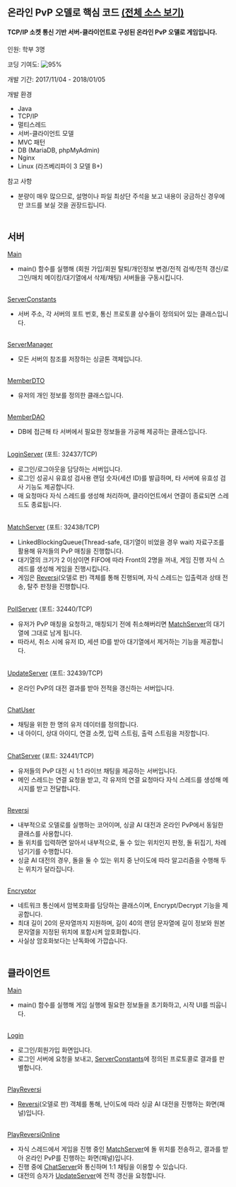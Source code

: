 ## 온라인 PvP 오델로 핵심 코드 [(전체 소스 보기)](https://github.com/diesuki4/Online_PvP_Othello)

#### TCP/IP 소켓 통신 기반 서버-클라이언트로 구성된 온라인 PvP 오델로 게임입니다.

인원: 학부 3명

코딩 기여도: ![95%](https://progress-bar.dev/95)

개발 기간: 2017/11/04 - 2018/01/05

개발 환경
- Java
- TCP/IP
- 멀티스레드
- 서버-클라이언트 모델
- MVC 패턴
- DB (MariaDB, phpMyAdmin)
- Nginx
- Linux (라즈베리파이 3 모델 B+)

참고 사항
- 분량이 매우 많으므로, 설명이나 파일 최상단 주석을 보고 내용이 궁금하신 경우에만 코드를 보실 것을 권장드립니다.
<br/><br/>

## 서버

[Main](https://github.com/diesuki4/Core_Codes/blob/main/%EC%98%A8%EB%9D%BC%EC%9D%B8%20PvP%20%EC%98%A4%EB%8D%B8%EB%A1%9C/%EC%84%9C%EB%B2%84/Main.java)
- main() 함수를 실행해 (회원 가입/회원 탈퇴/개인정보 변경/전적 검색/전적 갱신/로그인/매치 메이킹/대기열에서 삭제/채팅) 서버들을 구동시킵니다.
<br/><br/>

[ServerConstants](https://github.com/diesuki4/Core_Codes/blob/main/%EC%98%A8%EB%9D%BC%EC%9D%B8%20PvP%20%EC%98%A4%EB%8D%B8%EB%A1%9C/%EC%84%9C%EB%B2%84/ServerConstants.java)
- 서버 주소, 각 서버의 포트 번호, 통신 프로토콜 상수들이 정의되어 있는 클래스입니다.
<br/><br/>

[ServerManager](https://github.com/diesuki4/Core_Codes/blob/main/%EC%98%A8%EB%9D%BC%EC%9D%B8%20PvP%20%EC%98%A4%EB%8D%B8%EB%A1%9C/%EC%84%9C%EB%B2%84/ServerManager.java)
- 모든 서버의 참조를 저장하는 싱글톤 객체입니다.
<br/><br/>

[MemberDTO](https://github.com/diesuki4/Core_Codes/blob/main/%EC%98%A8%EB%9D%BC%EC%9D%B8%20PvP%20%EC%98%A4%EB%8D%B8%EB%A1%9C/%EC%84%9C%EB%B2%84/MemberDTO.java)
- 유저의 개인 정보를 정의한 클래스입니다.
<br/><br/>

[MemberDAO](https://github.com/diesuki4/Core_Codes/blob/main/%EC%98%A8%EB%9D%BC%EC%9D%B8%20PvP%20%EC%98%A4%EB%8D%B8%EB%A1%9C/%EC%84%9C%EB%B2%84/MemberDAO.java)
- DB에 접근해 타 서버에서 필요한 정보들을 가공해 제공하는 클래스입니다.
<br/><br/>

[LoginServer](https://github.com/diesuki4/Core_Codes/blob/main/%EC%98%A8%EB%9D%BC%EC%9D%B8%20PvP%20%EC%98%A4%EB%8D%B8%EB%A1%9C/%EC%84%9C%EB%B2%84/LoginServer.java) (포트: 32437/TCP)
- 로그인/로그아웃을 담당하는 서버입니다.
- 로그인 성공시 유효성 검사용 랜덤 숫자(세션 ID)를 발급하며, 타 서버에 유효성 검사 기능도 제공합니다.
- 매 요청마다 자식 스레드를 생성해 처리하며, 클라이언트에서 연결이 종료되면 스레드도 종료됩니다.
<br/><br/>

[MatchServer](https://github.com/diesuki4/Core_Codes/blob/main/%EC%98%A8%EB%9D%BC%EC%9D%B8%20PvP%20%EC%98%A4%EB%8D%B8%EB%A1%9C/%EC%84%9C%EB%B2%84/MatchServer.java) (포트: 32438/TCP)
- LinkedBlockingQueue(Thread-safe, 대기열이 비었을 경우 wait) 자료구조를 활용해 유저들의 PvP 매칭을 진행합니다.
- 대기열의 크기가 2 이상이면 FIFO에 따라 Front의 2명을 꺼내, 게임 진행 자식 스레드를 생성해 게임을 진행시킵니다.
- 게임은 [Reversi](https://github.com/diesuki4/Core_Codes/blob/main/%EC%98%A8%EB%9D%BC%EC%9D%B8%20PvP%20%EC%98%A4%EB%8D%B8%EB%A1%9C/%EC%84%9C%EB%B2%84/Reversi.java)(오델로 판) 객체를 통해 진행되며, 자식 스레드는 입출력과 상태 전송, 탈주 판정을 진행합니다.
<br/><br/>

[PollServer](https://github.com/diesuki4/Core_Codes/blob/main/%EC%98%A8%EB%9D%BC%EC%9D%B8%20PvP%20%EC%98%A4%EB%8D%B8%EB%A1%9C/%EC%84%9C%EB%B2%84/PollServer.java) (포트: 32440/TCP)
- 유저가 PvP 매칭을 요청하고, 매칭되기 전에 취소해버리면 [MatchServer](https://github.com/diesuki4/Core_Codes/blob/main/%EC%98%A8%EB%9D%BC%EC%9D%B8%20PvP%20%EC%98%A4%EB%8D%B8%EB%A1%9C/%EC%84%9C%EB%B2%84/MatchServer.java)의 대기열에 그대로 남게 됩니다.
- 따라서, 취소 시에 유저 ID, 세션 ID를 받아 대기열에서 제거하는 기능을 제공합니다.
<br/><br/>

[UpdateServer](https://github.com/diesuki4/Core_Codes/blob/main/%EC%98%A8%EB%9D%BC%EC%9D%B8%20PvP%20%EC%98%A4%EB%8D%B8%EB%A1%9C/%EC%84%9C%EB%B2%84/UpdateServer.java) (포트: 32439/TCP)
- 온라인 PvP의 대전 결과를 받아 전적을 갱신하는 서버입니다.
<br/><br/>

[ChatUser](https://github.com/diesuki4/Core_Codes/blob/main/%EC%98%A8%EB%9D%BC%EC%9D%B8%20PvP%20%EC%98%A4%EB%8D%B8%EB%A1%9C/%EC%84%9C%EB%B2%84/ChatUser.java)
- 채팅을 위한 한 명의 유저 데이터를 정의합니다.
- 내 아이디, 상대 아이디, 연결 소켓, 입력 스트림, 출력 스트림을 저장합니다.
<br/><br/>

[ChatServer](https://github.com/diesuki4/Core_Codes/blob/main/%EC%98%A8%EB%9D%BC%EC%9D%B8%20PvP%20%EC%98%A4%EB%8D%B8%EB%A1%9C/%EC%84%9C%EB%B2%84/ChatServer.java) (포트: 32441/TCP)
- 유저들의 PvP 대전 시 1:1 라이브 채팅을 제공하는 서버입니다.
- 메인 스레드는 연결 요청을 받고, 각 유저의 연결 요청마다 자식 스레드를 생성해 메시지를 받고 전달합니다.
<br/><br/>

[Reversi](https://github.com/diesuki4/Core_Codes/blob/main/%EC%98%A8%EB%9D%BC%EC%9D%B8%20PvP%20%EC%98%A4%EB%8D%B8%EB%A1%9C/%EC%84%9C%EB%B2%84/Reversi.java)
- 내부적으로 오델로를 실행하는 코어이며, 싱글 AI 대전과 온라인 PvP에서 동일한 클래스를 사용합니다.
- 돌 위치를 입력하면 알아서 내부적으로, 둘 수 있는 위치인지 판정, 돌 뒤집기, 차례 넘기기를 수행합니다.
- 싱글 AI 대전의 경우, 돌을 둘 수 있는 위치 중 난이도에 따라 알고리즘을 수행해 두는 위치가 달라집니다.
<br/><br/>

[Encryptor](https://github.com/diesuki4/Core_Codes/blob/main/%EC%98%A8%EB%9D%BC%EC%9D%B8%20PvP%20%EC%98%A4%EB%8D%B8%EB%A1%9C/%EC%84%9C%EB%B2%84/Encryptor.java)
- 네트워크 통신에서 암복호화를 담당하는 클래스이며, Encrypt/Decrypt 기능을 제공합니다.
- 최대 길이 20의 문자열까지 지원하며, 길이 40의 랜덤 문자열에 길이 정보와 원본 문자열을 지정된 위치에 포함시켜 암호화합니다.
- 사실상 암호화보다는 난독화에 가깝습니다.
<br/><br/>

## 클라이언트

[Main](https://github.com/diesuki4/Core_Codes/blob/main/%EC%98%A8%EB%9D%BC%EC%9D%B8%20PvP%20%EC%98%A4%EB%8D%B8%EB%A1%9C/%ED%81%B4%EB%9D%BC%EC%9D%B4%EC%96%B8%ED%8A%B8/Main.java)
- main() 함수를 실행해 게임 실행에 필요한 정보들을 초기화하고, 시작 UI를 띄웁니다.
<br/><br/>

[Login](https://github.com/diesuki4/Core_Codes/blob/main/%EC%98%A8%EB%9D%BC%EC%9D%B8%20PvP%20%EC%98%A4%EB%8D%B8%EB%A1%9C/%ED%81%B4%EB%9D%BC%EC%9D%B4%EC%96%B8%ED%8A%B8/Login.java)
- 로그인/회원가입 화면입니다.
- 로그인 서버에 요청을 보내고, [ServerConstants](https://github.com/diesuki4/Core_Codes/blob/main/%EC%98%A8%EB%9D%BC%EC%9D%B8%20PvP%20%EC%98%A4%EB%8D%B8%EB%A1%9C/%EC%84%9C%EB%B2%84/ServerConstants.java)에 정의된 프로토콜로 결과를 판별합니다.
<br/><br/>

[PlayReversi](https://github.com/diesuki4/Core_Codes/blob/main/%EC%98%A8%EB%9D%BC%EC%9D%B8%20PvP%20%EC%98%A4%EB%8D%B8%EB%A1%9C/%ED%81%B4%EB%9D%BC%EC%9D%B4%EC%96%B8%ED%8A%B8/PlayReversi.java)
- [Reversi](https://github.com/diesuki4/Core_Codes/blob/main/%EC%98%A8%EB%9D%BC%EC%9D%B8%20PvP%20%EC%98%A4%EB%8D%B8%EB%A1%9C/%EC%84%9C%EB%B2%84/Reversi.java)(오델로 판) 객체를 통해, 난이도에 따라 싱글 AI 대전을 진행하는 화면(패널)입니다.
<br/><br/>

[PlayReversiOnline](https://github.com/diesuki4/Core_Codes/blob/main/%EC%98%A8%EB%9D%BC%EC%9D%B8%20PvP%20%EC%98%A4%EB%8D%B8%EB%A1%9C/%ED%81%B4%EB%9D%BC%EC%9D%B4%EC%96%B8%ED%8A%B8/PlayReversiOnline.java)
- 자식 스레드에서 게임을 진행 중인 [MatchServer](https://github.com/diesuki4/Core_Codes/blob/main/%EC%98%A8%EB%9D%BC%EC%9D%B8%20PvP%20%EC%98%A4%EB%8D%B8%EB%A1%9C/%EC%84%9C%EB%B2%84/MatchServer.java)에 돌 위치를 전송하고, 결과를 받아 온라인 PvP를 진행하는 화면(패널)입니다.
- 진행 중에 [ChatServer](https://github.com/diesuki4/Core_Codes/blob/main/%EC%98%A8%EB%9D%BC%EC%9D%B8%20PvP%20%EC%98%A4%EB%8D%B8%EB%A1%9C/%EC%84%9C%EB%B2%84/ChatServer.java)와 통신하며 1:1 채팅을 이용할 수 있습니다.
- 대전의 승자가 [UpdateServer](https://github.com/diesuki4/Core_Codes/blob/main/%EC%98%A8%EB%9D%BC%EC%9D%B8%20PvP%20%EC%98%A4%EB%8D%B8%EB%A1%9C/%EC%84%9C%EB%B2%84/UpdateServer.java)에 전적 갱신을 요청합니다.
